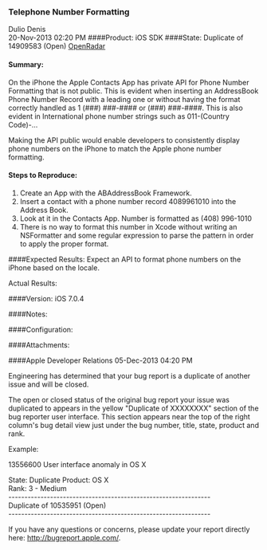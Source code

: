 ### Telephone Number Formatting
Dulio Denis<br>
20-Nov-2013 02:20 PM
####Product: iOS SDK
####State: Duplicate of 14909583 (Open)
[OpenRadar](http://openradar.appspot.com/radar?id=5866945727430656)


#### Summary:
On the iPhone the Apple Contacts App has private API for Phone Number Formatting that is not public.  This is evident when inserting an AddressBook Phone Number Record with a leading one or without having the format correctly handled as 1 (###) ###-#### or (###) ###-####. This is also evident in International phone number strings such as 011-(Country Code)-...  

Making the API public would enable developers to consistently display phone numbers on the iPhone to match the Apple phone number formatting.

#### Steps to Reproduce:
1. Create an App with the ABAddressBook Framework.
2. Insert a contact with a phone number record 4089961010 into the Address Book.
3. Look at it in the Contacts App. Number is formatted as (408) 996-1010
4. There is no way to format this number in Xcode without writing an NSFormatter and some regular expression to parse the pattern in order to apply the proper format.

####Expected Results:
Expect an API to format phone numbers on the iPhone based on the locale.

Actual Results:


####Version:
iOS 7.0.4

####Notes:


####Configuration:


####Attachments:

####Apple Developer Relations
05-Dec-2013 04:20 PM<br>

Engineering has determined that your bug report is a duplicate of another issue and will be closed. <br>

The open or closed status of the original bug report your issue was duplicated to appears in the yellow "Duplicate of XXXXXXXX" section of the bug reporter user interface. This section appears near the top of the right column's bug detail view just under the bug number, title, state, product and rank.<br>

Example:<br>

13556600 User interface anomaly in OS X<br>
                  
State: Duplicate                   Product: OS X<br>
Rank: 3 - Medium<br>
---------------------------------------------------------------<br>
Duplicate of 10535951 (Open)<br>
---------------------------------------------------------------<br>


If you have any questions or concerns, please update your report directly here: http://bugreport.apple.com/.